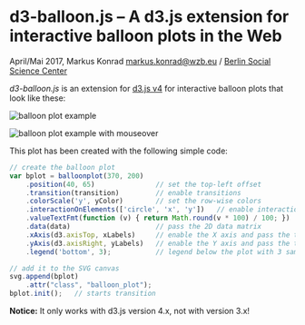 # d3-balloon.js – A d3.js extension for interactive balloon plots in the Web

April/Mai 2017, Markus Konrad <markus.konrad@wzb.eu> / [Berlin Social Science Center](https://www.wzb.eu/en)

*d3-balloon.js* is an extension for [d3.js v4](https://d3js.org/) for interactive balloon plots that look like these:

![balloon plot example](http://datascience.blog.wzb.eu/wp-content/uploads/10/2017/05/d3-balloon-example1.png)

![balloon plot example with mouseover](http://datascience.blog.wzb.eu/wp-content/uploads/10/2017/05/d3-balloon-example2.png)

This plot has been created with the following simple code:

```javascript
// create the balloon plot
var bplot = balloonplot(370, 200)
    .position(40, 65)               // set the top-left offset
    .transition(transition)         // enable transitions
    .colorScale('y', yColor)        // set the row-wise colors
    .interactionOnElements(['circle', 'x', 'y'])   // enable interactions for mouseover/touch on circles and axes
    .valueTextFmt(function (v) { return Math.round(v * 100) / 100; })   // custom value formatter
    .data(data)                     // pass the 2D data matrix
    .xAxis(d3.axisTop, xLabels)     // enable the X axis and pass the tick labels
    .yAxis(d3.axisRight, yLabels)   // enable the Y axis and pass the tick labels
    .legend('bottom', 3);           // legend below the plot with 3 sample circles

// add it to the SVG canvas
svg.append(bplot)
    .attr("class", "balloon_plot");
bplot.init();   // starts transition
```

**Notice:** It only works with d3.js version 4.x, not with version 3.x!